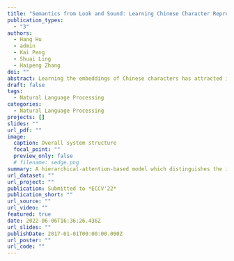 ```yaml
---
title: "Semantics from Look and Sound: Learning Chinese Character Representations from Function-Specific Components and Pronunciations"
publication_types:
  - "3"
authors:
  - Hang Hu
  - admin
  - Kai Peng
  - Shuai Ling
  - Haipeng Zhang
doi: ""
abstract: Learning the embeddings of Chinese characters has attracted intense attention and has benefited various downstream NLP tasks. Unlike English, each Chinese character serves as a unit of semantics, with contributions from its glyph and pronunciation. Glyphs are formed by semantic and phonetic components. Previous studies exploit shared components between characters to capture the semantic connections at the character level, enhancing their embedding quality. However, they do not distinguish semantic and phonetic components. This on one hand oversimplifies the information delivered in a component as unitary and on other hand, overlooks the phonetic components’ relations with pronunciations in delivering sound-related information. In this paper, we propose a Semantic-Phonetic-Pronunciation Graph Attention (SPPGAT) model based on hierarchical attention, including node-level, sound-level, and aggregation-level attentions. Specifically, the node-level attention learns the importance between a node and its type-specific one-hop neighbors, while the sound-level attention and the aggregation-level attention jointly learn the importance value of information from each type of property. Experiments show that our model surpasses state-of-the-art approaches in common NLP tasks including named entity recognition, part of speech tagging, word segmentation, and text classification.
draft: false
tags:
  - Natural Language Processing
categories:
  - Natural Language Processing
projects: []
slides: ""
url_pdf: ""
image:
  caption: Overall system structure
  focal_point: ""
  preview_only: false
  # filename: sedge.png
summary: A hierarchical-attention-based model which distinguishes the importance of function-specific information at sub-character level.
url_dataset: ""
url_project: ""
publication: Submitted to *ECCV'22*
publication_short: ""
url_source: ""
url_video: ""
featured: true
date: 2022-06-06T16:36:26.436Z
url_slides: ""
publishDate: 2017-01-01T00:00:00.000Z
url_poster: ""
url_code: ""
---
```

